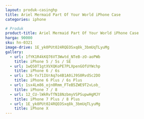 ```yaml
---
layout: produk-casinghp
title: Ariel Mermaid Part Of Your World iPhone Case
categories: iphone

# Produk
product-title: Ariel Mermaid Part Of Your World iPhone Case
harga: 90000
sku: hn-0321
image-drive: 1E_yk0PUt024RQEOSxq8k_3bmUqTLyuMg
gallery:
  - url: 1fYK1R4kKQ76VT3Wwtd_NTeB-zO-aoPWb
    title: iPhone 5 / 5s / SE
  - url: 1wQS0T1gtXVXQKoPE7PLXpenGOfUYWchp
    title: iPhone 6 / 6s
  - url: 1J6-Yx71IUrAq7o4B1A0iJ9S0RvdSc2DO
    title: iPhone 6 Plus / 6s Plus
  - url: 1sx4Lm86_ojn0Rmm_FTeB5ZWE9T2vLob_
    title: iPhone 7 / 8
  - url: 12_CU-lWkRvTfN18NzbmyVSPSupwHgMJY
    title: iPhone 7 Plus / 8 Plus
  - url: 1E_yk0PUt024RQEOSxq8k_3bmUqTLyuMg
    title: iPhone X
---
```

